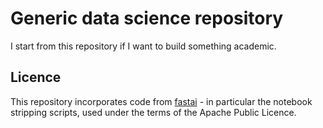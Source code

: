 # Generic data science repository

I start from this repository if I want to build something academic.

## Licence

This repository incorporates code from [fastai](https://github.com/fastai/fastai) -
in particular the notebook stripping scripts, used under the terms of the Apache Public Licence.